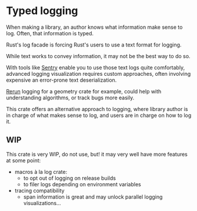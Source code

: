 # Typed logging

When making a library, an author knows what information make sense to log. Often, that information is typed.

Rust's log facade is forcing Rust's users to use a text format for logging.

While text works to convey information, it may not be the best way to do so.

With tools like [Sentry](https://sentry.io) enable you to use those text logs quite comfortably,
advanced logging visualization requires custom approaches, often involving expensive an error-prone text deserialization.

[Rerun](https://rerun.io/) logging for a geometry crate for example, could help with understanding algorithms, or track bugs more easily.

This crate offers an alternative approach to logging, where library author is in charge of what makes sense to log, and users are in charge on how to log it.

## WIP

This crate is very WIP, do not use, but! it may very well have more features at some point:
- macros à la log crate:
  - to opt out of logging on release builds
  - to filer logs depending on environment variables
- tracing compatibility
  - span information is great and may unlock parallel logging visualizations...

